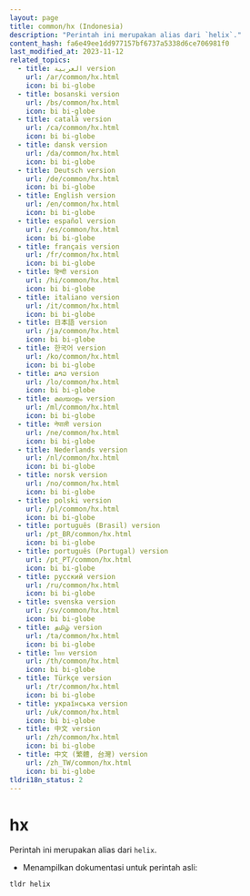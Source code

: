 ```yaml
---
layout: page
title: common/hx (Indonesia)
description: "Perintah ini merupakan alias dari `helix`."
content_hash: fa6e49ee1dd977157bf6737a5338d6ce706981f0
last_modified_at: 2023-11-12
related_topics:
  - title: العربية version
    url: /ar/common/hx.html
    icon: bi bi-globe
  - title: bosanski version
    url: /bs/common/hx.html
    icon: bi bi-globe
  - title: català version
    url: /ca/common/hx.html
    icon: bi bi-globe
  - title: dansk version
    url: /da/common/hx.html
    icon: bi bi-globe
  - title: Deutsch version
    url: /de/common/hx.html
    icon: bi bi-globe
  - title: English version
    url: /en/common/hx.html
    icon: bi bi-globe
  - title: español version
    url: /es/common/hx.html
    icon: bi bi-globe
  - title: français version
    url: /fr/common/hx.html
    icon: bi bi-globe
  - title: हिन्दी version
    url: /hi/common/hx.html
    icon: bi bi-globe
  - title: italiano version
    url: /it/common/hx.html
    icon: bi bi-globe
  - title: 日本語 version
    url: /ja/common/hx.html
    icon: bi bi-globe
  - title: 한국어 version
    url: /ko/common/hx.html
    icon: bi bi-globe
  - title: ລາວ version
    url: /lo/common/hx.html
    icon: bi bi-globe
  - title: മലയാളം version
    url: /ml/common/hx.html
    icon: bi bi-globe
  - title: नेपाली version
    url: /ne/common/hx.html
    icon: bi bi-globe
  - title: Nederlands version
    url: /nl/common/hx.html
    icon: bi bi-globe
  - title: norsk version
    url: /no/common/hx.html
    icon: bi bi-globe
  - title: polski version
    url: /pl/common/hx.html
    icon: bi bi-globe
  - title: português (Brasil) version
    url: /pt_BR/common/hx.html
    icon: bi bi-globe
  - title: português (Portugal) version
    url: /pt_PT/common/hx.html
    icon: bi bi-globe
  - title: русский version
    url: /ru/common/hx.html
    icon: bi bi-globe
  - title: svenska version
    url: /sv/common/hx.html
    icon: bi bi-globe
  - title: தமிழ் version
    url: /ta/common/hx.html
    icon: bi bi-globe
  - title: ไทย version
    url: /th/common/hx.html
    icon: bi bi-globe
  - title: Türkçe version
    url: /tr/common/hx.html
    icon: bi bi-globe
  - title: українська version
    url: /uk/common/hx.html
    icon: bi bi-globe
  - title: 中文 version
    url: /zh/common/hx.html
    icon: bi bi-globe
  - title: 中文 (繁體, 台灣) version
    url: /zh_TW/common/hx.html
    icon: bi bi-globe
tldri18n_status: 2
---
```

# hx

Perintah ini merupakan alias dari `helix`.

- Menampilkan dokumentasi untuk perintah asli:

`tldr helix`
